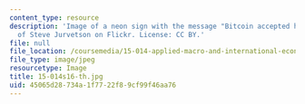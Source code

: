 ```yaml
---
content_type: resource
description: 'Image of a neon sign with the message "Bitcoin accepted here" Courtesy
  of Steve Jurvetson on Flickr. License: CC BY.'
file: null
file_location: /coursemedia/15-014-applied-macro-and-international-economics-ii-spring-2016/45065d28734a1f7722f89cf99f46aa76_15-014s16-th.jpg
file_type: image/jpeg
resourcetype: Image
title: 15-014s16-th.jpg
uid: 45065d28-734a-1f77-22f8-9cf99f46aa76
---
```

